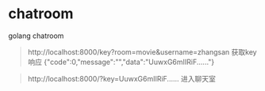 # chatroom
golang chatroom

> http://localhost:8000/key?room=movie&username=zhangsan  获取key  
> 响应  {"code":0,"message":"","data":"UuwxG6mIIRiF......"}

> http://localhost:8000/?key=UuwxG6mIIRiF......   进入聊天室
